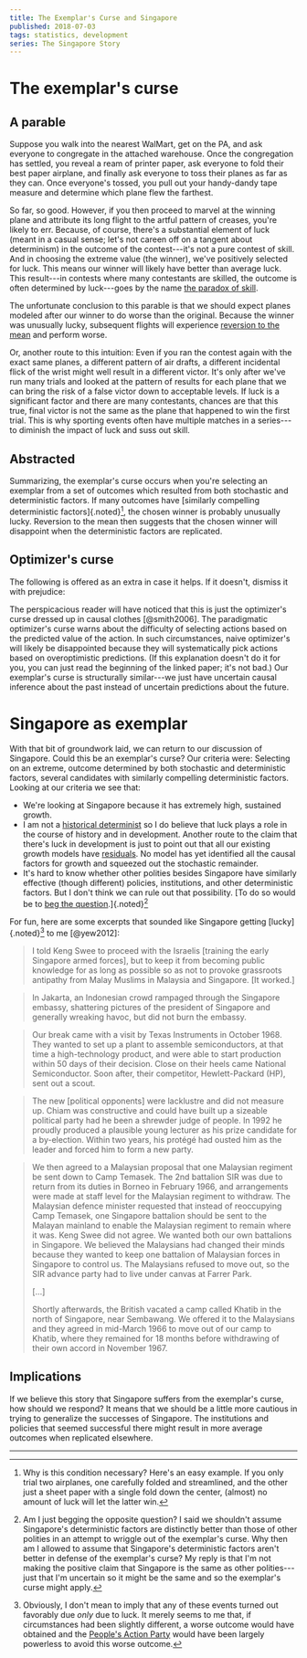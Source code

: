 ```yaml
---
title: The Exemplar's Curse and Singapore
published: 2018-07-03
tags: statistics, development
series: The Singapore Story
---
```


# The exemplar's curse

## A parable

Suppose you walk into the nearest WalMart, get on the PA, and ask everyone to congregate in the attached warehouse. Once the congregation has settled, you reveal a ream of printer paper, ask everyone to fold their best paper airplane, and finally ask everyone to toss their planes as far as they can. Once everyone's tossed, you pull out your handy-dandy tape measure and determine which plane flew the farthest.

So far, so good. However, if you then proceed to marvel at the winning plane and attribute its long flight to the artful pattern of creases, you're likely to err. Because, of course, there's a substantial element of luck (meant in a casual sense; let's not careen off on a tangent about determinism) in the outcome of the contest---it's not a pure contest of skill. And in choosing the extreme value (the winner), we've positively selected for luck. This means our winner will likely have better than average luck. This result---in contests where many contestants are skilled, the outcome is often determined by luck---goes by the name [the paradox of skill](http://mutualfunds.com/education/alpha-and-the-paradox-of-skill/).

The unfortunate conclusion to this parable is that we should expect planes modeled after our winner to do worse than the original. Because the winner was unusually lucky, subsequent flights will experience [reversion to the mean](https://en.wikipedia.org/wiki/Regression_toward_the_mean) and perform worse.

Or, another route to this intuition: Even if you ran the contest again with the exact same planes, a different pattern of air drafts, a different incidental flick of the wrist might well result in a different victor. It's only after we've run many trials and looked at the pattern of results for each plane that we can bring the risk of a false victor down to acceptable levels. If luck is a significant factor and there are many contestants, chances are that this true, final victor is not the same as the plane that happened to win the first trial. This is why sporting events often have multiple matches in a series---to diminish the impact of luck and suss out skill.

## Abstracted

Summarizing, the exemplar's curse occurs when you're selecting an exemplar from a set of outcomes which resulted from both stochastic and deterministic factors. If many outcomes have [similarly compelling deterministic factors]{.noted}[^similar], the chosen winner is probably unusually lucky. Reversion to the mean then suggests that the chosen winner will disappoint when the deterministic factors are replicated.

## Optimizer's curse

The following is offered as an extra in case it helps. If it doesn't, dismiss it with prejudice:

The perspicacious reader will have noticed that this is just the optimizer's curse dressed up in causal clothes [@smith2006]. The paradigmatic optimizer's curse warns about the difficulty of selecting actions based on the predicted value of the action. In such circumstances, naive optimizer's will likely be disappointed because they will systematically pick actions based on overoptimistic predictions. (If this explanation doesn't do it for you, you can just read the beginning of the linked paper; it's not bad.) Our exemplar's curse is structurally similar---we just have uncertain causal inference about the past instead of uncertain predictions about the future.

<!--more-->

# Singapore as exemplar

With that bit of groundwork laid, we can return to our discussion of Singapore. Could this be an exemplar's curse? Our criteria were: Selecting on an extreme, outcome determined by both stochastic and deterministic factors, several candidates with similarly compelling deterministic factors. Looking at our criteria we see that:

- We're looking at Singapore because it has extremely high, sustained growth.
- I am not a [historical determinist](https://en.wikipedia.org/wiki/Historical_determinism) so I do believe that luck plays a role in the course of history and in development. Another route to the claim that there's luck in development is just to point out that all our existing growth models have [residuals](https://en.wikipedia.org/wiki/Errors_and_residuals). No model has yet identified all the causal factors for growth and squeezed out the stochastic remainder.
- It's hard to know whether other polities besides Singapore have similarly effective (though different) policies, institutions, and other deterministic factors. But I don't think we can rule out that possibility. [To do so would be to [beg the question](https://en.wikipedia.org/wiki/Begging_the_question).]{.noted}[^beg-question]

For fun, here are some excerpts that sounded like Singapore getting [lucky]{.noted}[^lucky] to me [@yew2012]:

<blockquote>
I told Keng Swee to proceed with the Israelis [training the early Singapore armed forces], but to keep it from becoming public knowledge for as long as possible so as not to provoke grassroots antipathy from Malay Muslims in Malaysia and Singapore. [It worked.]
</blockquote>

<blockquote>
In Jakarta, an Indonesian crowd rampaged through the Singapore embassy, shattering pictures of the president of Singapore and generally wreaking havoc, but did not burn the embassy.
</blockquote>

<blockquote>
Our break came with a visit by Texas Instruments in October 1968. They wanted to set up a plant to assemble semiconductors, at that time a high-technology product, and were able to start production within 50 days of their decision. Close on their heels came National Semiconductor. Soon after, their competitor, Hewlett-Packard (HP), sent out a scout.
</blockquote>

<blockquote>
The new [political opponents] were lacklustre and did not measure up. Chiam was constructive and could have built up a sizeable political party had he been a shrewder judge of people. In 1992 he proudly produced a plausible young lecturer as his prize candidate for a by-election. Within two years, his protégé had ousted him as the leader and forced him to form a new party.
</blockquote>

<blockquote>
We then agreed to a Malaysian proposal that one Malaysian regiment be sent down to Camp Temasek. The 2nd battalion SIR was due to return from its duties in Borneo in February 1966, and arrangements were made at staff level for the Malaysian regiment to withdraw. The Malaysian defence minister requested that instead of reoccupying Camp Temasek, one Singapore battalion should be sent to the Malayan mainland to enable the Malaysian regiment to remain where it was. Keng Swee did not agree. We wanted both our own battalions in Singapore. We believed the Malaysians had changed their minds because they wanted to keep one battalion of Malaysian forces in Singapore to control us. The Malaysians refused to move out, so the SIR advance party had to live under canvas at Farrer Park.

[...]

Shortly afterwards, the British vacated a camp called Khatib in the north of Singapore, near Sembawang. We offered it to the Malaysians and they agreed in mid-March 1966 to move out of our camp to Khatib, where they remained for 18 months before withdrawing of their own accord in November 1967.
</blockquote>

## Implications

If we believe this story that Singapore suffers from the exemplar's curse, how should we respond? It means that we should be a little more cautious in trying to generalize the successes of Singapore. The institutions and policies that seemed successful there might result in more average outcomes when replicated elsewhere.

<hr class="references">

[^beg-question]: Am I just begging the opposite question? I said we shouldn't assume Singapore's deterministic factors are distinctly better than those of other polities in an attempt to wriggle out of the exemplar's curse. Why then am I allowed to assume that Singapore's deterministic factors aren't better in defense of the exemplar's curse? My reply is that I'm not making the positive claim that Singapore is the same as other polities---just that I'm uncertain so it might be the same and so the exemplar's curse might apply.

[^similar]: Why is this condition necessary? Here's an easy example. If you only trial two airplanes, one carefully folded and streamlined, and the other just a sheet paper with a single fold down the center, (almost) no amount of luck will let the latter win.

[^lucky]: Obviously, I don't mean to imply that any of these events turned out favorably due *only* due to luck. It merely seems to me that, if circumstances had been slightly different, a worse outcome would have obtained and the [People's Action Party](https://en.wikipedia.org/wiki/People%27s_Action_Party) would have been largely powerless to avoid this worse outcome.
